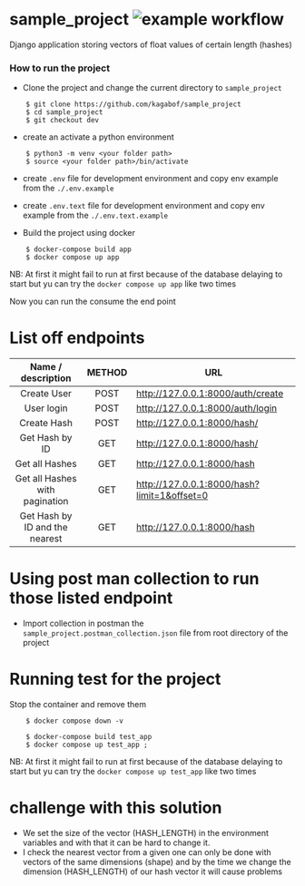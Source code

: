 # sample_project  ![example workflow](https://github.com/kagabof/sample_project/actions/workflows/docker-image.yml/badge.svg)

Django application storing vectors of float values of certain length (hashes)

### How to run the project

- Clone the project and change the current directory to `sample_project`

```
    $ git clone https://github.com/kagabof/sample_project
    $ cd sample_project
    $ git checkout dev

```

- create an activate a python environment

```
    $ python3 -m venv <your folder path>
    $ source <your folder path>/bin/activate
```

- create `.env` file for development environment and copy env example from the `./.env.example`
- create `.env.text` file for development environment and copy env example from the `./.env.text.example`

- Build the project using docker

```
    $ docker-compose build app
    $ docker compose up app
```

NB: At first it might fail to run at first because of the database delaying to start but yu can try the `docker compose up app` like two times

Now you can run the consume the end point

# List off endpoints

|       Name / description       | METHOD | URL                                         |
| :----------------------------: | :----: | ------------------------------------------- |
|          Create User           |  POST  | http://127.0.0.1:8000/auth/create           |
|           User login           |  POST  | http://127.0.0.1:8000/auth/login            |
|          Create Hash           |  POST  | http://127.0.0.1:8000/hash/                 |
|         Get Hash by ID         |  GET   | http://127.0.0.1:8000/hash/<id>             |
|         Get all Hashes         |  GET   | http://127.0.0.1:8000/hash                  |
| Get all Hashes with pagination |  GET   | http://127.0.0.1:8000/hash?limit=1&offset=0 |
| Get Hash by ID and the nearest |  GET   | http://127.0.0.1:8000/hash                  |

# Using post man collection to run those listed endpoint

- Import collection in postman the `sample_project.postman_collection.json` file from root directory of the project

# Running test for the project

Stop the container and remove them

```
    $ docker compose down -v
```

```
    $ docker-compose build test_app
    $ docker compose up test_app ; 
```

NB: At first it might fail to run at first because of the database delaying to start but yu can try the `docker compose up test_app` like two times

# challenge with this solution 

- We set the size of the vector (HASH_LENGTH) in the environment variables and with that it can be hard to change it.
- I check the nearest vector from a given one can only be done with vectors of the same dimensions (shape) and by the time we change the dimension (HASH_LENGTH) of our hash vector it will cause problems